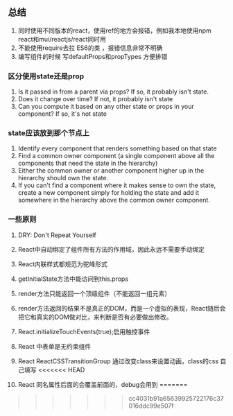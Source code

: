 ## 总结
1. 同时使用不同版本的react，使用ref的地方会报错，例如我本地使用npm react和mui/reactjs/react同时用
1. 不能使用require去拉 ES6的类 ，报错信息非常不明确
1. 编写组件的时候 写defaultProps和propTypes 方便排错

### 区分使用state还是prop 
1. Is it passed in from a parent via props? If so, it probably isn't state.
2. Does it change over time? If not, it probably isn't state
3. Can you compute it based on any other state or props in your component? If so, it's not state

### state应该放到那个节点上
1. Identify every component that renders something based on that state
2. Find a common owner component (a single component above all the components that need the state in the hierarchy)
3. Either the common owner or another component higher up in the hierarchy should own the state.
4. If you can't find a component where it makes sense to own the state, create a new component simply for holding the state and add it somewhere in the hierarchy above the common owner component.

### 一些原则
1. DRY: Don't Repeat Yourself

1. React中自动绑定了组件所有方法的作用域，因此永远不需要手动绑定
2. React内联样式都规范为驼峰形式
3. getInitialState方法中能访问到this.props
4. render方法只能返回一个顶级组件（不能返回一组元素）
5. render方法返回的结果不是真正的DOM，而是一个虚拟的表现，React随后会把它和真实的DOM做对比，来判断是否有必要做出修改。
6. React.initializeTouchEvents(true);启用触控事件
7. React 中表单是无约束组件
8. React ReactCSSTransitionGroup 通过改变class来设置动画，class的css 自己填写
<<<<<<< HEAD
9. React 同名属性后面的会覆盖前面的，debug会用到
=======
>>>>>>> cc4031b91a65639925722176c37016ddc99e507f
